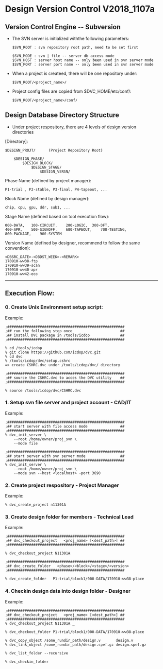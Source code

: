 # Design Version Control V2018_1107a

## Version Control Engine -- Subversion

- The SVN server is initialized withthe following parameters:

	  $SVN_ROOT : svn repository root path, need to be set first
  
	  $SVN_MODE : svn | file -- server db access mode
	  $SVN_HOST : server host name -- only been used in svn server mode
	  $SVN_PORT : server port name -- only been used in svn server mode
  
- When a project is createed, there will be one repository under:

	  $SVN_ROOT/<project_name>/

- Project config files are copied from $DVC_HOME/etc/conf/:

	  $SVN_ROOT/<project_name>/conf/
      

## Design Database Directory Structure

- Under project respository, there are 4 levels of design version directories 

[Directory]:

	$DESIGN_PROJT/		(Project Repository Root)

		$DESIGN_PHASE/
			$DESIGN_BLOCK/
				$DESIGN_STAGE/
					$DESIGN_VERSN/


Phase Name (defined by project manager):

	P1-trial , P2-stable, P3-final, P4-tapeout, ...

Block Name (defined by design manager):

	chip, cpu, gpu, ddr, sub1, ...

Stage Name (defined based on tool execution flow):

	000-DATA,	100-CIRCUIT,	200-LOGIC,	300-DFT,
	400-APR,	500-SIGNOFF,	600-TAPEOUT,	700-TESTING,
	800-PACKAGE,	900-SYSTEM

Version Name (defined by designer, recommend to follow the same convention):  

	<DBSRC_DATE>-<DBDST_WEEK>-<REMARK>
	170910-ww38-ftp
	170910-ww39-scan
	170910-ww40-apr
	170910-ww42-eco

***
## Execution Flow:
### 0. Create Unix Environment setup script:

Example:

	;######################################################
	;## run the following step once                      ##
	;## install DVC package in /tools/icdop              ##
	;######################################################

	% cd /tools/icdop
	% git clone https://github.com/icdop/dvc.git
	% cd dvc
	% /tools/icdop/dvc/setup.cshrc
	=> create CSHRC.dvc under /tools/icdop/dvc/ directory

	;######################################################
	;## source the CSHRC.dvc to acces the DVC utility    ##
	;######################################################

	% source /tools/icdop/dvc/CSHRC.dvc

### 1. Setup svn file server and project account - CAD/IT

Example:

	;######################################################
	;## start server with file access mode               ##
	;######################################################
	% dvc_init_server \
		--root /home/owner/proj_svn \
		--mode file

	;######################################################
	;## start server with svn server mode                ##
	;######################################################
	% dvc_init_server \
		--root /home/owner/proj_svn \
		--mode svn --host <localhost> -port 3690


### 2. Create project respository - Project Manager

Example:

	% dvc_create_project n11301A


### 3. Create design folder for members - Technical Lead

Example:

	;######################################################
	;## dvc_checkout_project   <proj_name> [<dest_path>] ##
	;######################################################

	% dvc_checkout_project N11301A

	;######################################################
	;## dvc_create_folder   <phase>/<block>/<stage>/<version>
	;######################################################

	% dvc_create_folder   P1-trial/block1/000-DATA/170910-ww38-place


### 4. Checkin design data into design folder - Designer

Example:

	;######################################################
	;## dvc_checkout_project   <proj_name> [<dest_path>] ##
	;######################################################
	% dvc_checkout_project N11301A _

	% dvc_checkout_folder P1-trial/block1/000-DATA/170910-ww38-place

	% dvc_copy_object /some_rundir_path/design.v       design.v
	% dvc_link_object /some_rundir_path/design.spef.gz design.spef.gz

	% dvc_list_folder --recursive

	% dvc_checkin_folder


